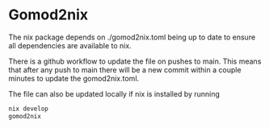 # Gomod2nix
The nix package depends on ./gomod2nix.toml being up to date
to ensure all dependencies are available to nix.

There is a github workflow to update the file on pushes to main.
This means that after any push to main there will be a new commit
within a couple minutes to update the gomod2nix.toml.

The file can also be updated locally if nix is installed by running
```bash
nix develop
gomod2nix
```
